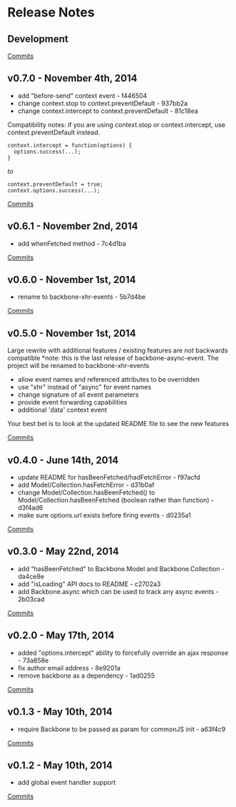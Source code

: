 # Release Notes

## Development

[Commits](https://github.com/jhudson8/backbone-xhr-events/compare/v0.7.0...master)

## v0.7.0 - November 4th, 2014
- add "before-send" context event - f446504
- change context.stop to context.preventDefault - 937bb2a
- change context.intercept to context.preventDefault - 81c18ea

Compatibility notes:
if you are using context.stop or context.intercept, use context.preventDefault instead.
```
context.intercept = function(options) {
  options.success(...);
}
```
*to*

```
context.preventDefault = true;
context.options.success(...);

```

[Commits](https://github.com/jhudson8/backbone-xhr-events/compare/v0.6.1...v0.7.0)

## v0.6.1 - November 2nd, 2014
- add whenFetched method - 7c4d1ba


[Commits](https://github.com/jhudson8/backbone-xhr-events/compare/v0.6.0...v0.6.1)

## v0.6.0 - November 1st, 2014
- rename to backbone-xhr-events - 5b7d4be

[Commits](https://github.com/jhudson8/backbone-async-event/compare/v0.5.0...v0.6.0)

## v0.5.0 - November 1st, 2014
Large rewrite with additional features / existing features are *not* backwards compatible
*note: this is the last release of backbone-async-event.  The project will be renamed to backbone-xhr-events

- allow event names and referenced attributes to be overridden
- use "xhr" instead of "async" for event names
- change signature of all event parameters
- provide event forwarding capabilities
- additional 'data' context event

Your best bet is to look at the updated README file to see the new features

[Commits](https://github.com/jhudson8/backbone-async-event/compare/v0.4.0...v0.5.0)

## v0.4.0 - June 14th, 2014
- update README for hasBeenFetched/hadFetchError - f97acfd
- add Model/Collection.hasFetchError - d31b0af
- change Model/Collection.hasBeenFetched() to Model/Collection.hasBeenFetched (boolean rather than function) - d3f4ad6
- make sure options.url exists before firing events - d0235a1

[Commits](https://github.com/jhudson8/backbone-async-event/compare/v0.3.0...v0.4.0)

## v0.3.0 - May 22nd, 2014
- add "hasBeenFetched" to Backbone.Model and Backbone.Collection - da4ce8e
- add "isLoading" API docs to README - c2702a3
- add Backbone.async which can be used to track any async events - 2b03cad

[Commits](https://github.com/jhudson8/backbone-async-event/compare/v0.2.0...v0.3.0)

## v0.2.0 - May 17th, 2014
- added "options.intercept" ability to forcefully override an ajax response - 73a858e
- fix author email address - 8e9201a
- remove backbone as a dependency - 1ad0255

[Commits](https://github.com/jhudson8/backbone-async-event/compare/v0.1.3...v0.2.0)

## v0.1.3 - May 10th, 2014
- require Backbone to be passed as param for commonJS init - a63f4c9

[Commits](https://github.com/jhudson8/backbone-async-event/compare/v0.1.2...v0.1.3)

## v0.1.2 - May 10th, 2014
- add global event handler support

[Commits](https://github.com/jhudson8/backbone-async-event/compare/8ebf705...v0.1.2)
